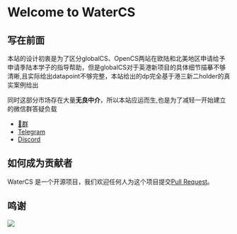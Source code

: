 # Welcome to WaterCS

## 写在前面

本站的设计初衷是为了区分globalCS、OpenCS两站在欧陆和北美地区申请给予申请季陆本学子的指导帮助，但是globalCS对于英港新项目的具体细节描摹不够清晰,且实际给出datapoint不够完整，本站给出的dp完全基于港三新二holder的真实案例给出

同时这部分市场存在大量**无良中介**，所以本站应运而生,也是为了减轻一开始建立的微信群答疑负载

- [🐧群](https://qm.qq.com/q/QO07H1J4Uq)
- [Telegram](https://t.me/+RIwaFjsks6I2NzE1)
- [Discord](https://discord.gg/Hr8ujPcW)

## 如何成为贡献者

WaterCS 是一个开源项目，我们欢迎任何人为这个项目提交[Pull Request](https://docs.github.com/en/pull-requests/collaborating-with-pull-requests/proposing-changes-to-your-work-with-pull-requests/creating-a-pull-request-from-a-fork)。

## 鸣谢

<a href="https://github.com/Water-Cs-Application/WaterCS/graphs/contributors">
  <img src="https://contrib.rocks/image?repo=Water-Cs-Application/WaterCS" />
</a>

